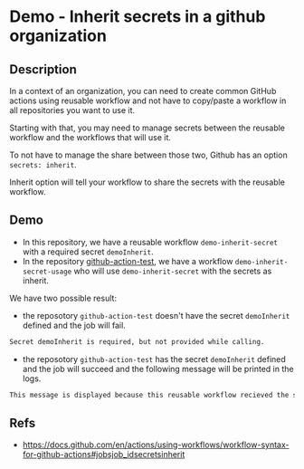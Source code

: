 # Demo - Inherit secrets in a github organization

## Description

In a context of an organization, you can need to create common GitHub actions using reusable workflow and not have to copy/paste a workflow in all repositories you want to use it.

Starting with that, you may need to manage secrets between the reusable workflow and the workflows that will use it.

To not have to manage the share between those two, Github has an option `secrets: inherit`.

Inherit option will tell your workflow to share the secrets with the reusable workflow.

## Demo

- In this repository, we have a reusable workflow `demo-inherit-secret` with a required secret `demoInherit`.
- In the repository [github-action-test](https://github.com/grasdouble/github-action-tester/blob/develop/.github/workflows/demo-inherit-secret-usage.yml), we have a workflow `demo-inherit-secret-usage` who will use `demo-inherit-secret` with the secrets as inherit.

We have two possible result:

- the reposotory `github-action-test` doesn't have the secret `demoInherit` defined and the job will fail.

```bash
Secret demoInherit is required, but not provided while calling.
```

- the reposotory `github-action-test` has the secret `demoInherit` defined and the job will succeed and the following message will be printed in the logs.

```bash
This message is displayed because this reusable workflow recieved the secret demoInherit with inherit option
```

## Refs

- https://docs.github.com/en/actions/using-workflows/workflow-syntax-for-github-actions#jobsjob_idsecretsinherit
